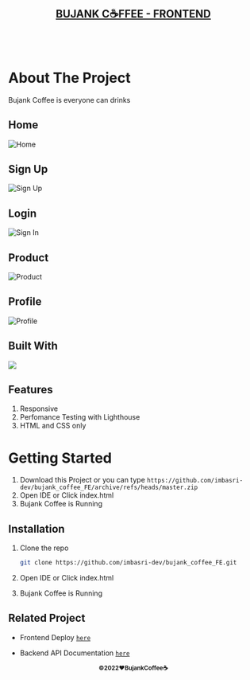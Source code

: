 <a id="readme-top"></a>

<div align="center">
  <h2><u>BUJANK C☕FFEE - FRONTEND </u></h2>
</div>

<br>
<br>

# About The Project

<p>Bujank Coffee is everyone can drinks</p>

## Home

![Home](./assets//img/readme/Bujank-Coffee.png)

## Sign Up

![Sign Up](./assets//img/readme/./Sign-Up.png)

## Login

![Sign In](./assets//img/readme/./Login.png)

## Product

![Product](./assets//img/readme/Product.png)

## Profile

![Profile](./assets//img/readme/Profile.png)

<h2 align="left">Built With</h2>

<p align="left">
  <a href="https://skillicons.dev">
    <img src="https://skillicons.dev/icons?i=html,css,bootstrap,figna" />
  </a>
</p>



## Features

1. Responsive
2. Perfomance Testing with Lighthouse
3. HTML and CSS only

<!-- GETTING STARTED -->

# Getting Started

1. Download this Project or you can type
   `https://github.com/imbasri-dev/bujank_coffee_FE/archive/refs/heads/master.zip`
2. Open IDE or Click index.html
3. Bujank Coffee is Running
<!--
## Prerequisites
-->

## Installation

1. Clone the repo

    ```sh
    git clone https://github.com/imbasri-dev/bujank_coffee_FE.git
    ```

2. Open IDE or Click index.html
3. Bujank Coffee is Running

## Related Project

-   Frontend Deploy [`here`](https://bujank-coffee.netlify.app/)

-   Backend API Documentation [`here`](https://documenter.getpostman.com/view/23706970/2s847ESaNS)

<p align="center"><sub><b>&copy;2022❤️BujankCoffee☕</b></sub> </p>
